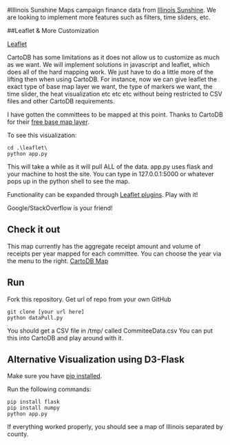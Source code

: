 #Illinois Sunshine
Maps campaign finance data from [Illinois Sunshine](https://www.illinoissunshine.org/). We are looking to implement
more features such as filters, time sliders, etc.

##Leaflet & More Customization

[Leaflet](http://leafletjs.com/)

CartoDB has some limitations as it does not allow us to customize as much as we want. We will implement solutions in javascript and leaflet, which does all of the hard mapping work. We just have to do a little more of the lifting then when using CartoDB. For instance, now we can give leaflet the exact type of base map layer we want, the type of markers we want, the time slider, the heat visualization etc etc etc without being restricted to CSV files and other CartoDB requirements. 

I have gotten the committees to be mapped at this point. Thanks to CartoDB for their [free base map layer](https://cartodb.com/basemaps). 

To see this visualization:

```
cd .\leaflet\
python app.py
```

This will take a while as it will pull ALL of the data. app.py uses flask and your machine to host the site. You can type in 127.0.0.1:5000 or whatever pops up in the python shell to see the map. 


Functionality can be expanded through [Leaflet plugins](http://leafletjs.com/plugins.html). Play with it!

Google/StackOverflow is your friend!

## Check it out

This map currently has the aggregate receipt amount and volume of receipts per year mapped for each committee. You can choose the year via the menu to the right. 
[CartoDB Map](https://skotekal.cartodb.com/viz/1c4aa0a4-d524-11e5-b8d9-0ea31932ec1d/map)

## Run

Fork this repository. Get url of repo from your own GitHub

```
git clone [your url here]
python dataPull.py
```

You should get a CSV file in /tmp/ called CommiteeData.csv
You can put this into CartoDB and play around with it.

## Alternative Visualization using D3-Flask
Make sure you have [pip installed](https://pip.pypa.io/en/stable/installing/).

Run the following commands:
 ```
pip install flask
pip install numpy
python app.py
 ```

 If everything worked properly, you should see a map of Illinois separated by county.

